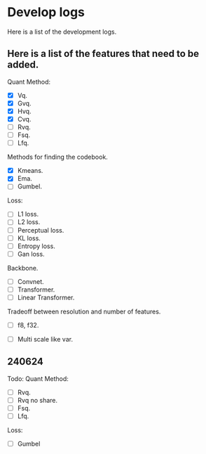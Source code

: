 # Develop logs

Here is a list of the development logs.

## Here is a list of the features that need to be added.

Quant Method:
- [x] Vq.
- [x] Gvq.
- [x] Hvq.
- [x] Cvq.
- [ ] Rvq.
- [ ] Fsq.
- [ ] Lfq.

Methods for finding the codebook.
- [x] Kmeans.
- [x] Ema.
- [ ] Gumbel.

Loss:
- [ ] L1 loss.
- [ ] L2 loss.
- [ ] Perceptual loss.
- [ ] KL loss.
- [ ] Entropy loss.
- [ ] Gan loss.

Backbone.
- [ ] Convnet.
- [ ] Transformer.
- [ ] Linear Transformer.

Tradeoff between resolution and number of features.
- [ ] f8, f32.
- [ ] Multi scale like var.


## 240624
Todo:
Quant Method:
- [ ] Rvq.
- [ ] Rvq no share.
- [ ] Fsq.
- [ ] Lfq.

Loss:
- [ ] Gumbel

